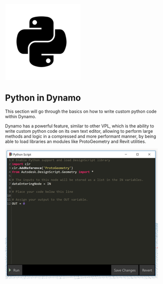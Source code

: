 ![Python Icon](assets/00-Python-icon.png)

# Python in Dynamo

This section will go through the basics on how to write custom python code within Dynamo.

Dynamo has a powerful feature, similar to other VPL, which is the ability to write custom python code on its own text editor, allowing to perform large methods and logic in a compressed and more performant manner, by being able to load libraries an modules like ProtoGeometry and Revit utilities.

![Python text editor](assets/01-PythonEditor.png)

